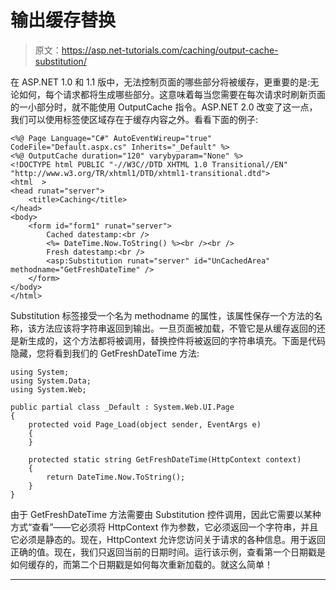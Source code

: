 # 输出缓存替换

> 原文：<https://asp.net-tutorials.com/caching/output-cache-substitution/>

在 ASP.NET 1.0 和 1.1 版中，无法控制页面的哪些部分将被缓存，更重要的是:无论如何，每个请求都将生成哪些部分。这意味着每当您需要在每次请求时刷新页面的一小部分时，就不能使用 OutputCache 指令。ASP.NET 2.0 改变了这一点，我们可以使用<substitution>标签使区域存在于缓存内容之外。看看下面的例子:</substitution>

```
<%@ Page Language="C#" AutoEventWireup="true"  CodeFile="Default.aspx.cs" Inherits="_Default" %>
<%@ OutputCache duration="120" varybyparam="None" %>
<!DOCTYPE html PUBLIC "-//W3C//DTD XHTML 1.0 Transitional//EN" "http://www.w3.org/TR/xhtml1/DTD/xhtml1-transitional.dtd">
<html  >
<head runat="server">
    <title>Caching</title>
</head>
<body>
    <form id="form1" runat="server">
        Cached datestamp:<br />
        <%= DateTime.Now.ToString() %><br /><br />
        Fresh datestamp:<br />
        <asp:Substitution runat="server" id="UnCachedArea" methodname="GetFreshDateTime" />
    </form>
</body>
</html> 
```

Substitution 标签接受一个名为 methodname 的属性，该属性保存一个方法的名称，该方法应该将字符串返回到输出。一旦页面被加载，不管它是从缓存返回的还是新生成的，这个方法都将被调用，替换控件将被返回的字符串填充。下面是代码隐藏，您将看到我们的 GetFreshDateTime 方法:

```
using System;
using System.Data;
using System.Web;

public partial class _Default : System.Web.UI.Page 
{
    protected void Page_Load(object sender, EventArgs e)
    {
    }

    protected static string GetFreshDateTime(HttpContext context)
    {
        return DateTime.Now.ToString();
    }
}
```

由于 GetFreshDateTime 方法需要由 Substitution 控件调用，因此它需要以某种方式“查看”——它必须将 HttpContext 作为参数，它必须返回一个字符串，并且它必须是静态的。现在，HttpContext 允许您访问关于请求的各种信息。用于返回正确的值。现在，我们只返回当前的日期时间。运行该示例，查看第一个日期戳是如何缓存的，而第二个日期戳是如何每次重新加载的。就这么简单！

* * *